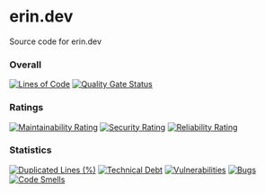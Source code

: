 # erin.dev
Source code for erin.dev

### Overall

[![Lines of Code](https://sonarcloud.io/api/project_badges/measure?project=ErinMorelli_erin.dev&metric=ncloc)](https://sonarcloud.io/summary/new_code?id=ErinMorelli_erin.dev) [![Quality Gate Status](https://sonarcloud.io/api/project_badges/measure?project=ErinMorelli_erin.dev&metric=alert_status)](https://sonarcloud.io/summary/new_code?id=ErinMorelli_erin.dev) 

### Ratings

[![Maintainability Rating](https://sonarcloud.io/api/project_badges/measure?project=ErinMorelli_erin.dev&metric=sqale_rating)](https://sonarcloud.io/summary/new_code?id=ErinMorelli_erin.dev) [![Security Rating](https://sonarcloud.io/api/project_badges/measure?project=ErinMorelli_erin.dev&metric=security_rating)](https://sonarcloud.io/summary/new_code?id=ErinMorelli_erin.dev) [![Reliability Rating](https://sonarcloud.io/api/project_badges/measure?project=ErinMorelli_erin.dev&metric=reliability_rating)](https://sonarcloud.io/summary/new_code?id=ErinMorelli_erin.dev) 

### Statistics

[![Duplicated Lines (%)](https://sonarcloud.io/api/project_badges/measure?project=ErinMorelli_erin.dev&metric=duplicated_lines_density)](https://sonarcloud.io/summary/new_code?id=ErinMorelli_erin.dev) [![Technical Debt](https://sonarcloud.io/api/project_badges/measure?project=ErinMorelli_erin.dev&metric=sqale_index)](https://sonarcloud.io/summary/new_code?id=ErinMorelli_erin.dev) [![Vulnerabilities](https://sonarcloud.io/api/project_badges/measure?project=ErinMorelli_erin.dev&metric=vulnerabilities)](https://sonarcloud.io/summary/new_code?id=ErinMorelli_erin.dev) [![Bugs](https://sonarcloud.io/api/project_badges/measure?project=ErinMorelli_erin.dev&metric=bugs)](https://sonarcloud.io/summary/new_code?id=ErinMorelli_erin.dev) [![Code Smells](https://sonarcloud.io/api/project_badges/measure?project=ErinMorelli_erin.dev&metric=code_smells)](https://sonarcloud.io/summary/new_code?id=ErinMorelli_erin.dev)
